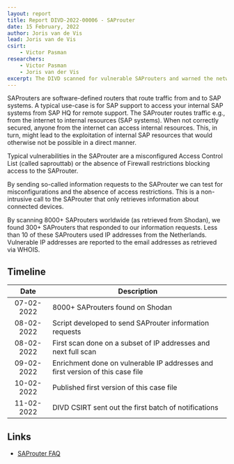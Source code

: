 ```yaml
---
layout: report
title: Report DIVD-2022-00006 - SAProuter
date: 15 February, 2022
author: Joris van de Vis
lead: Joris van de Vis
csirt:
    - Victor Pasman
researchers:
    - Victor Pasman
    - Joris van der Vis
excerpt: The DIVD scanned for vulnerable SAProuters and warned the network owners
---
```


SAProuters are software-defined routers that route traffic from and to SAP systems. A typical use-case is for SAP support to access your internal SAP systems from SAP HQ for remote support. The SAProuter routes traffic e.g., from the internet to internal resources (SAP systems). When not correctly secured, anyone from the internet can access internal resources. This, in turn, might lead to the exploitation of internal SAP resources that would otherwise not be possible in a direct manner.

Typical vulnerabilities in the SAProuter are a misconfigured Access Control List (called saprouttab) or the absence of Firewall restrictions blocking access to the SAProuter.

By sending so-called information requests to the SAProuter we can test for misconfigurations and the absence of access restrictions. This is a non-intrusive call to the SAProuter that only retrieves information about connected devices.

By scanning 8000+ SAProuters worldwide (as retrieved from Shodan), we found 300+ SAProuters that responded to our information requests. Less than 10 of these SAProuters used IP addresses from the Netherlands. Vulnerable IP addresses are reported to the email addresses as retrieved via WHOIS.

## Timeline

| Date | Description |
|:-----:|-------------|
|07-02-2022| 8000+ SAProuters found on Shodan |
|08-02-2022| Script developed to send SAProuter information requests |
|08-02-2022| First scan done on a subset of IP addresses and next full scan |
|09-02-2022| Enrichment done on vulnerable IP addresses and first version of this case file |
|10-02-2022| Published first version of this case file |
|11-02-2022| DIVD CSIRT sent out the first batch of notifications |

## Links
- [SAProuter FAQ](https://blogs.sap.com/2018/05/21/sap-router-faqs/)
